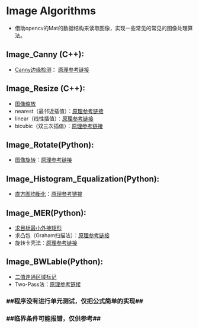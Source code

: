 # Image Algorithms
- 借助opencv的Mat的数据结构来读取图像，实现一些常见的常见的图像处理算法。

## Image_Canny (C++): 
- [Canny边缘检测](./Image_Canny/Image_Canny/)： [原理参考链接](https://blog.csdn.net/jia20003/article/details/41173767)

## Image_Resize (C++):
- [图像缩放](./Image_Resize/Image_Resize/)
- nearest（最邻近插值）：[原理参考链接](https://www.cnblogs.com/korbin/p/5612427.html)
- linear（线性插值）：[原理参考链接](https://www.cnblogs.com/korbin/p/5612427.html)
- bicubic（双三次插值）：[原理参考链接](https://blog.csdn.net/u010979495/article/details/78428898)

## Image_Rotate(Python):
- [图像旋转](./Image_Rotate/Image_Rotate/)：[原理参考链接](https://blog.csdn.net/linshanxian/article/details/68944748)

## Image_Histogram_Equalization(Python):
- [直方图均衡化](./Image_Histogram_Equalization/Image_Histogram_Equalization)：[原理参考链接](https://www.cnblogs.com/tianyalu/p/5687782.html)

## Image_MER(Python):
- [求目标最小外接矩形](./Image_MER/Image_MER/)
- 求凸包（Graham扫描法）：[原理参考链接](https://www.cnblogs.com/Booble/archive/2011/03/10/1980089.html)
- 旋转卡壳法：[原理参考链接](https://blog.csdn.net/hanchengxi/article/details/8639476)

## Image_BWLable(Python):
- [二值连通区域标记](./Image_BWLable/Image_BWLable/)
- Two-Pass法：[原理参考链接](https://blog.csdn.net/hemeinvyiqiluoben/article/details/39854315)

### ##程序没有进行单元测试，仅把公式简单的实现##
### ##临界条件可能报错，仅供参考##